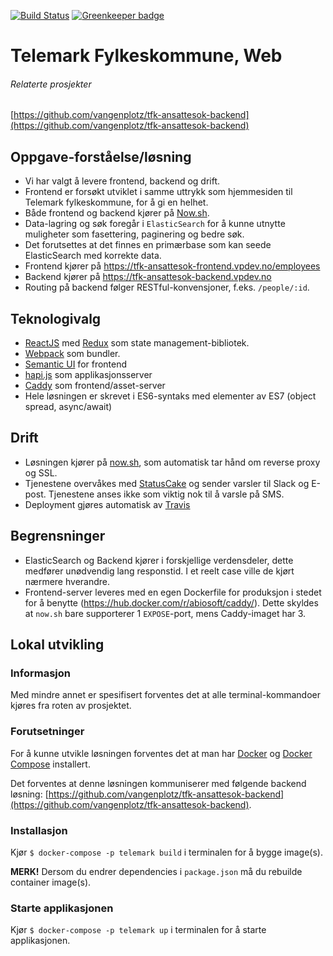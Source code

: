 [![Build Status](https://travis-ci.org/vangenplotz/tfk-ansattesok-frontend.svg?branch=master)](https://travis-ci.org/vangenplotz/tfk-ansattesok-frontend)
[![Greenkeeper badge](https://badges.greenkeeper.io/vangenplotz/tfk-ansattesok-frontend.svg)](https://greenkeeper.io/)

# Telemark Fylkeskommune, Web
###### Relaterte prosjekter
[https://github.com/vangenplotz/tfk-ansattesok-backend](https://github.com/vangenplotz/tfk-ansattesok-backend)


## Oppgave-forståelse/løsning
* Vi har valgt å levere frontend, backend og drift.
* Frontend er forsøkt utviklet i samme uttrykk som hjemmesiden til Telemark fylkeskommune, for å gi en helhet.
* Både frontend og backend kjører på [Now.sh](https://now.sh). 
* Data-lagring og søk foregår i `ElasticSearch` for å kunne utnytte muligheter som fasettering, paginering og bedre søk. 
* Det forutsettes at det finnes en primærbase som kan seede ElasticSearch med korrekte data.
* Frontend kjører på https://tfk-ansattesok-frontend.vpdev.no/employees
* Backend kjører på https://tfk-ansattesok-backend.vpdev.no
* Routing på backend følger RESTful-konvensjoner, f.eks. `/people/:id`.

## Teknologivalg

* [ReactJS](https://facebook.github.io/react/) med [Redux](http://redux.js.org/) som state management-bibliotek.
* [Webpack](https://webpack.js.org/) som bundler.
* [Semantic UI](https://react.semantic-ui.com) for frontend
* [hapi.js](https://hapijs.com/) som applikasjonsserver
* [Caddy](https://caddyserver.com/) som frontend/asset-server
* Hele løsningen er skrevet i ES6-syntaks med elementer av ES7 (object spread, async/await)


## Drift

* Løsningen kjører på [now.sh](https://now.sh), som automatisk tar hånd om reverse proxy og SSL.
* Tjenestene overvåkes med [StatusCake](https://statuscake.com) og sender varsler til Slack og E-post. Tjenestene anses ikke som viktig nok til å varsle på SMS.
* Deployment gjøres automatisk av [Travis](https://travis-ci.org)



## Begrensninger
* ElasticSearch og Backend kjører i forskjellige verdensdeler, dette medfører unødvendig lang responstid. 
I et reelt case ville de kjørt nærmere hverandre.
* Frontend-server leveres med en egen Dockerfile for produksjon i stedet for å benytte (https://hub.docker.com/r/abiosoft/caddy/). Dette skyldes at `now.sh` bare supporterer 1 `EXPOSE`-port, mens Caddy-imaget har 3.

## Lokal utvikling

### Informasjon
Med mindre annet er spesifisert forventes det at alle terminal-kommandoer kjøres fra roten av prosjektet.

### Forutsetninger
For å kunne utvikle løsningen forventes det at man har [Docker](https://docker.com) og [Docker Compose](https://docs.docker.com/compose/) installert.

Det forventes at denne løsningen kommuniserer med følgende backend løsning: [https://github.com/vangenplotz/tfk-ansattesok-backend](https://github.com/vangenplotz/tfk-ansattesok-backend).

### Installasjon
Kjør `$ docker-compose -p telemark build` i terminalen for å bygge image(s).

**MERK!** Dersom du endrer dependencies i `package.json` må du rebuilde container image(s).

### Starte applikasjonen

Kjør `$ docker-compose -p telemark up` i terminalen for å starte applikasjonen.